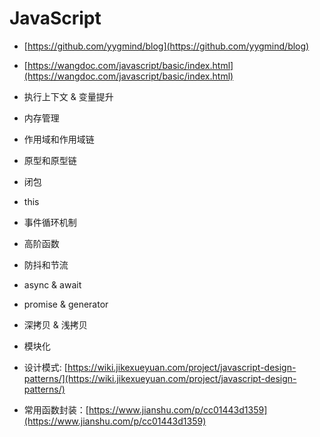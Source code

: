 # JavaScript

* [https://github.com/yygmind/blog](https://github.com/yygmind/blog)
* [https://wangdoc.com/javascript/basic/index.html](https://wangdoc.com/javascript/basic/index.html)



* 执行上下文 & 变量提升
* 内存管理
* 作用域和作用域链
* 原型和原型链
* 闭包
* this
* 事件循环机制
* 高阶函数
* 防抖和节流
* async & await
* promise & generator
* 深拷贝 & 浅拷贝
* 模块化
* 设计模式: [https://wiki.jikexueyuan.com/project/javascript-design-patterns/](https://wiki.jikexueyuan.com/project/javascript-design-patterns/)
* 常用函数封装：[https://www.jianshu.com/p/cc01443d1359](https://www.jianshu.com/p/cc01443d1359)
